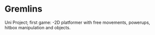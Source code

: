 # Gremlins
Uni Project; first game:
-2D platformer with free movements, powerups, hitbox manipulation and objects.
